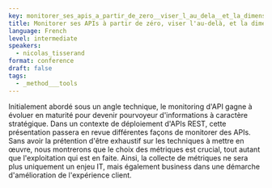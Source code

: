 ```yaml
---
key: monitorer_ses_apis_a_partir_de_zero__viser_l_au_dela__et_la_dimension_business
title: Monitorer ses APIs à partir de zéro, viser l'au-delà, et la dimension business
language: French
level: intermediate
speakers:
  - nicolas_tisserand
format: conference
draft: false
tags:
  - _method___tools
---
```

Initialement abordé sous un angle technique, le monitoring d'API gagne à évoluer en maturité pour devenir pourvoyeur d'informations à caractère stratégique.
Dans un contexte de déploiement d'APIs REST, cette présentation passera en revue différentes façons de monitorer des APIs.
Sans avoir la prétention d'être exhaustif sur les techniques à mettre en œuvre, nous montrerons que le choix des métriques est crucial, tout autant que l'exploitation qui est en faite.
Ainsi, la collecte de métriques ne sera plus uniquement un enjeu IT, mais également business dans une démarche d'amélioration de l'expérience client.

